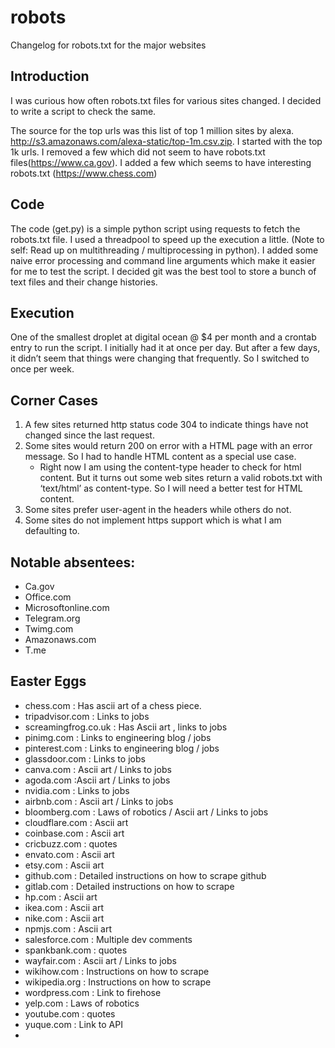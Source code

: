 # robots
Changelog for robots.txt for the major websites

## Introduction
I was curious how often robots.txt files for various sites changed. I decided to write a script to check the same. 

The source for the top urls was this list of top 1 million sites by alexa. http://s3.amazonaws.com/alexa-static/top-1m.csv.zip. I started with the top 1k urls. 
I removed a few which did not seem to have robots.txt files(https://www.ca.gov). I added a few which seems to have interesting robots.txt (https://www.chess.com)

## Code
The code (get.py) is a simple python script using requests to fetch the robots.txt file. I used a threadpool to speed up the execution a little. (Note to self: Read up on multithreading / multiprocessing in python).  I added some naive error processing and command line arguments which make it easier for me to test the script. I decided git was the best tool to store a bunch of text files and their change histories. 

## Execution
One of the smallest droplet at digital ocean @ $4 per month and a crontab entry to run the script. I initially had it at once per day. But after a few days, it didn’t seem that things were changing that frequently. So I switched to once per week. 

## Corner Cases
1. A few sites returned http status code 304 to indicate things have not changed since the last request. 
2. Some sites would return 200 on error with a HTML page with an error message. So I had to handle HTML content as a special use case.
    - Right now I am using the content-type header to check for html content. But it turns out some web sites return a valid robots.txt with ‘text/html’ as content-type. So I will need a better test for HTML content. 
3. Some sites prefer user-agent in the headers while others do not. 
4. Some sites do not implement https support which is what I am defaulting to. 

## Notable absentees:
- Ca.gov
- Office.com
- Microsoftonline.com
- Telegram.org
- Twimg.com
- Amazonaws.com
- T.me

## Easter Eggs

- chess.com : Has ascii art of a chess piece. 
- tripadvisor.com : Links to jobs
- screamingfrog.co.uk : Has Ascii art , links to jobs
- pinimg.com : Links to engineering blog / jobs
- pinterest.com : Links to engineering blog / jobs
- glassdoor.com : Links to jobs
- canva.com : Ascii art / Links to jobs
- agoda.com :Ascii art /  Links to jobs
- nvidia.com : Links to jobs
- airbnb.com : Ascii art / Links to jobs
- bloomberg.com : Laws of robotics / Ascii art / Links to jobs
- cloudflare.com : Ascii art
- coinbase.com : Ascii art
- cricbuzz.com : quotes
- envato.com : Ascii art
- etsy.com : Ascii art
- github.com : Detailed instructions on how to scrape github
- gitlab.com : Detailed instructions on how to scrape
- hp.com : Ascii art
- ikea.com : Ascii art
- nike.com : Ascii art
- npmjs.com : Ascii art
- salesforce.com : Multiple dev comments
- spankbank.com : quotes
- wayfair.com : Ascii art / Links to jobs
- wikihow.com : Instructions on how to scrape
- wikipedia.org : Instructions on how to scrape
- wordpress.com : Link to firehose
- yelp.com : Laws of robotics
- youtube.com : quotes
- yuque.com : Link to API
- 
